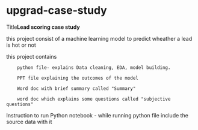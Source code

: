 # upgrad-case-study
Title**Lead scoring case study**

this project consist of a machine learning model to predict wheather a lead is hot or not

this project contains 

        python file- explains Data cleaning, EDA, model building.

        PPT file explaining the outcomes of the model

        Word doc with brief summary called "Summary"

        word doc which explains some questions called "subjective questions"

Instruction to run Python notebook -  while running python file include the source data with it 
